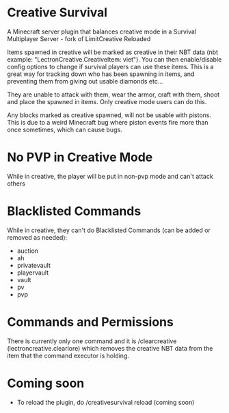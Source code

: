 # Creative Survival
A Minecraft server plugin that balances creative mode in a Survival Multiplayer Server - fork of LimitCreative Reloaded

Items spawned in creative will be marked as creative in their NBT data (nbt example: "LectronCreative.CreativeItem: viet"). You can then enable/disable config options to change if survival players can use these items. This is a great way for tracking down who has been spawning in items, and preventing them from giving out usable diamonds etc...

They are unable to attack with them, wear the armor, craft with them, shoot and place the spawned in items. Only creative mode users can do this.

Any blocks marked as creative spawned, will not be usable with pistons. This is due to a weird Minecraft bug where piston events fire more than once sometimes, which can cause bugs.

# No PVP in Creative Mode
While in creative, the player will be put in non-pvp mode and can't attack others

# Blacklisted Commands
While in creative, they can't do Blacklisted Commands (can be added or removed as needed):
  - auction
  - ah
  - privatevault
  - playervault
  - vault
  - pv
  - pvp

# Commands and Permissions
There is currently only one command and it is /clearcreative (lectroncreative.clearlore) which removes the creative NBT data from the item that the command executor is holding.

# Coming soon
- To reload the plugin, do /creativesurvival reload (coming soon)
